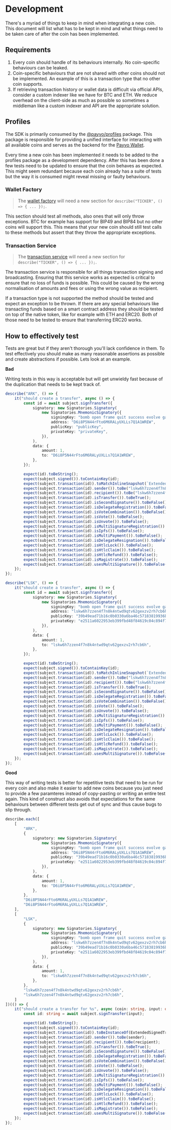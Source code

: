 # Development

There's a myriad of things to keep in mind when integrating a new coin. This document will list what has to be kept in mind and what things need to be taken care of after the coin has been implemented.

## Requirements

1. Every coin should handle of its behaviours internally. No coin-specific behaviours can be leaked.
2. Coin-specific behaviours that are not shared with other coins should not be implemented. An example of this is a transaction type that no other coin supports.
3. If retrieving transaction history or wallet data is difficult via official APIs, consider a custom indexer like we have for BTC and ETH. We reduce overhead on the client-side as much as possible so sometimes a middleman like a custom indexer and API are the appropriate solution.

## Profiles

The SDK is primarily consumed by the [@payvo/profiles](https://github.com/PayvoHQ/profiles) package. This package is responsible for providing a unified interface for interacting with all available coins and serves as the backend for the [Payvo Wallet](https://github.com/PayvoHQ/wallet).

Every time a new coin has been implemented it needs to be added to the profiles package as a development dependency. After this has been done a few tests need to be updated to ensure that the coin behaves as expected. This might seem redundant because each coin already has a suite of tests but the way it is consumed might reveal missing or faulty behaviours.

### Wallet Factory

> The [wallet factory](https://github.com/PayvoHQ/profiles/blob/master/source/wallet.factory.test.ts) will need a new section for `describe("TICKER", () => { ... });`.

This section should test all methods, also ones that will only throw exceptions. BTC for example has support for BIP49 and BIP84 but no other coins will support this. This means that your new coin should still test calls to these methods but assert that they throw the appropriate exceptions.

### Transaction Service

> The [transaction service](https://github.com/PayvoHQ/profiles/blob/master/source/wallet-transaction.service.test.ts) will need a new section for `describe("TICKER", () => { ... });`.

The transaction service is responsible for all things transaction signing and broadcasting. Ensuring that this service works as expected is critical to ensure that no loss of funds is possible. This could be caused by the wrong normalisation of amounts and fees or using the wrong value as recipient.

If a transaction type is not supported the method should be tested and expect an exception to be thrown. If there are any special behaviours like transacting funds based on a smart contract address they should be tested on top of the native token, like for example with ETH and ERC20. Both of those need to be tested to ensure that transferring ERC20 works.

## How to effectively test

Tests are great but if they aren't thorough you'll lack confidence in them. To test effectively you should make as many reasonable assertions as possible and create abstractions if possible. Lets look at an example.

**Bad**

Writing tests in this way is acceptable but will get unwieldy fast because of the duplication that needs to be kept track of.

```ts
describe("ARK", () => {
	it("should create a transfer", async () => {
		const id = await subject.signTransfer({
			signatory: new Signatories.Signatory(
				new Signatories.MnemonicSignatory({
					signingKey: "bomb open frame quit success evolve gain donate prison very rent later",
					address: "D6i8P5N44rFto6M6RALyUXLLs7Q1A1WREW",
					publicKey: "publicKey",
					privateKey: "privateKey",
				}),
			),
			data: {
				amount: 1,
				to: "D6i8P5N44rFto6M6RALyUXLLs7Q1A1WREW",
			},
		});

		expect(id).toBeString();
		expect(subject.signed()).toContainKey(id);
		expect(subject.transaction(id)).toMatchInlineSnapshot(`ExtendedSignedTransactionData {}`);
		expect(subject.transaction(id).sender()).toBe("lskw6h7zzen4f7n8k4ntwd9qtv62gexzv2rh7cb6h");
		expect(subject.transaction(id).recipient()).toBe("lskw6h7zzen4f7n8k4ntwd9qtv62gexzv2rh7cb6h");
		expect(subject.transaction(id).isTransfer()).toBeTrue();
		expect(subject.transaction(id).isSecondSignature()).toBeFalse();
		expect(subject.transaction(id).isDelegateRegistration()).toBeFalse();
		expect(subject.transaction(id).isVoteCombination()).toBeFalse();
		expect(subject.transaction(id).isVote()).toBeFalse();
		expect(subject.transaction(id).isUnvote()).toBeFalse();
		expect(subject.transaction(id).isMultiSignatureRegistration()).toBeFalse();
		expect(subject.transaction(id).isIpfs()).toBeFalse();
		expect(subject.transaction(id).isMultiPayment()).toBeFalse();
		expect(subject.transaction(id).isDelegateResignation()).toBeFalse();
		expect(subject.transaction(id).isHtlcLock()).toBeFalse();
		expect(subject.transaction(id).isHtlcClaim()).toBeFalse();
		expect(subject.transaction(id).isHtlcRefund()).toBeFalse();
		expect(subject.transaction(id).isMagistrate()).toBeFalse();
		expect(subject.transaction(id).usesMultiSignature()).toBeFalse();
	});
});

describe("LSK", () => {
	it("should create a transfer", async () => {
		const id = await subject.signTransfer({
			signatory: new Signatories.Signatory(
				new Signatories.MnemonicSignatory({
					signingKey: "bomb open frame quit success evolve gain donate prison very rent later",
					address: "lskw6h7zzen4f7n8k4ntwd9qtv62gexzv2rh7cb6h",
					publicKey: "39b49ead71b16c0b0330a6ba46c57183819936bfdf789dfd2452df4dc04f5a2a",
					privateKey: "e2511a6022953eb399fbd48f84619c04c894f735aee107b02a7690075ae67617",
				}),
			),
			data: {
				amount: 1,
				to: "lskw6h7zzen4f7n8k4ntwd9qtv62gexzv2rh7cb6h",
			},
		});

		expect(id).toBeString();
		expect(subject.signed()).toContainKey(id);
		expect(subject.transaction(id)).toMatchInlineSnapshot(`ExtendedSignedTransactionData {}`);
		expect(subject.transaction(id).sender()).toBe("lskw6h7zzen4f7n8k4ntwd9qtv62gexzv2rh7cb6h");
		expect(subject.transaction(id).recipient()).toBe("lskw6h7zzen4f7n8k4ntwd9qtv62gexzv2rh7cb6h");
		expect(subject.transaction(id).isTransfer()).toBeTrue();
		expect(subject.transaction(id).isSecondSignature()).toBeFalse();
		expect(subject.transaction(id).isDelegateRegistration()).toBeFalse();
		expect(subject.transaction(id).isVoteCombination()).toBeFalse();
		expect(subject.transaction(id).isVote()).toBeFalse();
		expect(subject.transaction(id).isUnvote()).toBeFalse();
		expect(subject.transaction(id).isMultiSignatureRegistration()).toBeFalse();
		expect(subject.transaction(id).isIpfs()).toBeFalse();
		expect(subject.transaction(id).isMultiPayment()).toBeFalse();
		expect(subject.transaction(id).isDelegateResignation()).toBeFalse();
		expect(subject.transaction(id).isHtlcLock()).toBeFalse();
		expect(subject.transaction(id).isHtlcClaim()).toBeFalse();
		expect(subject.transaction(id).isHtlcRefund()).toBeFalse();
		expect(subject.transaction(id).isMagistrate()).toBeFalse();
		expect(subject.transaction(id).usesMultiSignature()).toBeFalse();
	});
});
```

**Good**

This way of writing tests is better for repetitive tests that need to be run for every coin and also make it easier to add new coins because you just need to provide a few paramteres instead of copy-pasting or writing an entire test again. This kind of construct also avoids that expectations for the same behaviours between different tests get out of sync and thus cause bugs to slip through.

```ts
describe.each([
	[
		"ARK",
		{
			signatory: new Signatories.Signatory(
				new Signatories.MnemonicSignatory({
					signingKey: "bomb open frame quit success evolve gain donate prison very rent later",
					address: "D6i8P5N44rFto6M6RALyUXLLs7Q1A1WREW",
					publicKey: "39b49ead71b16c0b0330a6ba46c57183819936bfdf789dfd2452df4dc04f5a2a",
					privateKey: "e2511a6022953eb399fbd48f84619c04c894f735aee107b02a7690075ae67617",
				}),
			),
			data: {
				amount: 1,
				to: "D6i8P5N44rFto6M6RALyUXLLs7Q1A1WREW",
			},
		},
		"D6i8P5N44rFto6M6RALyUXLLs7Q1A1WREW",
		"D6i8P5N44rFto6M6RALyUXLLs7Q1A1WREW",
	],
	[
		"LSK",
		{
			signatory: new Signatories.Signatory(
				new Signatories.MnemonicSignatory({
					signingKey: "bomb open frame quit success evolve gain donate prison very rent later",
					address: "lskw6h7zzen4f7n8k4ntwd9qtv62gexzv2rh7cb6h",
					publicKey: "39b49ead71b16c0b0330a6ba46c57183819936bfdf789dfd2452df4dc04f5a2a",
					privateKey: "e2511a6022953eb399fbd48f84619c04c894f735aee107b02a7690075ae67617",
				}),
			),
			data: {
				amount: 1,
				to: "lskw6h7zzen4f7n8k4ntwd9qtv62gexzv2rh7cb6h",
			},
		},
		"lskw6h7zzen4f7n8k4ntwd9qtv62gexzv2rh7cb6h",
		"lskw6h7zzen4f7n8k4ntwd9qtv62gexzv2rh7cb6h",
	]
])(() => {
	it("should create a transfer for %s", async (coin: string, input: object, sender: string, recipient: string): Promise<void> => {
		const id: string = await subject.signTransfer(input);

		expect(id).toBeString();
		expect(subject.signed()).toContainKey(id);
		expect(subject.transaction(id)).toBeInstanceOf(ExtendedSignedTransactionData);
		expect(subject.transaction(id).sender()).toBe(sender);
		expect(subject.transaction(id).recipient()).toBe(recipient);
		expect(subject.transaction(id).isTransfer()).toBeTrue();
		expect(subject.transaction(id).isSecondSignature()).toBeFalse();
		expect(subject.transaction(id).isDelegateRegistration()).toBeFalse();
		expect(subject.transaction(id).isVoteCombination()).toBeFalse();
		expect(subject.transaction(id).isVote()).toBeFalse();
		expect(subject.transaction(id).isUnvote()).toBeFalse();
		expect(subject.transaction(id).isMultiSignatureRegistration()).toBeFalse();
		expect(subject.transaction(id).isIpfs()).toBeFalse();
		expect(subject.transaction(id).isMultiPayment()).toBeFalse();
		expect(subject.transaction(id).isDelegateResignation()).toBeFalse();
		expect(subject.transaction(id).isHtlcLock()).toBeFalse();
		expect(subject.transaction(id).isHtlcClaim()).toBeFalse();
		expect(subject.transaction(id).isHtlcRefund()).toBeFalse();
		expect(subject.transaction(id).isMagistrate()).toBeFalse();
		expect(subject.transaction(id).usesMultiSignature()).toBeFalse();
	});
});
```
